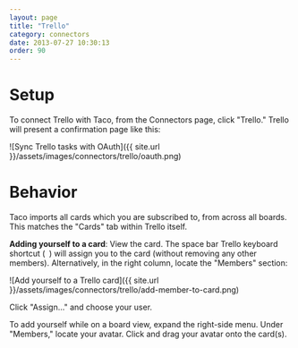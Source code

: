 ```yaml
---
layout: page
title: "Trello"
category: connectors
date: 2013-07-27 10:30:13
order: 90
---
```


# Setup

To connect Trello with Taco, from the Connectors page, click "Trello."
Trello will present a confirmation page like this:

![Sync Trello tasks with OAuth]({{ site.url }}/assets/images/connectors/trello/oauth.png)


# Behavior

Taco imports all cards which you are subscribed to, from across all
boards. This matches the "Cards" tab within Trello itself.

**Adding yourself to a card**: View the card. The space bar Trello
keyboard shortcut (` `) will assign you to the card (without removing
any other members). Alternatively, in the right column, locate the
"Members" section:

![Add yourself to a Trello card]({{ site.url }}/assets/images/connectors/trello/add-member-to-card.png)

Click "Assign..." and choose your user. 

To add yourself while on a board view, expand the right-side menu. Under
"Members," locate your avatar. Click and drag your avatar onto the
card(s).
